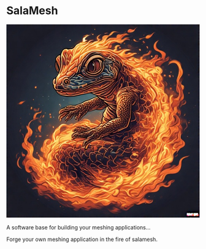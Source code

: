 # SalaMesh

![](logo.jpeg)

A software base for building your meshing applications...

Forge your own meshing application in the fire of salamesh.